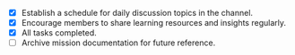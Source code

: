- [x] Establish a schedule for daily discussion topics in the channel.
- [x] Encourage members to share learning resources and insights regularly.
- [x] All tasks completed.
- [ ] Archive mission documentation for future reference.